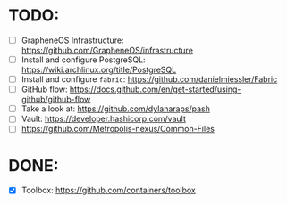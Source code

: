 # TODO:

- [ ] GrapheneOS Infrastructure: https://github.com/GrapheneOS/infrastructure
- [ ] Install and configure PostgreSQL: https://wiki.archlinux.org/title/PostgreSQL
- [ ] Install and configure `fabric`: https://github.com/danielmiessler/Fabric
- [ ] GitHub flow: https://docs.github.com/en/get-started/using-github/github-flow
- [ ] Take a look at: https://github.com/dylanaraps/pash
- [ ] Vault: https://developer.hashicorp.com/vault
- [ ] https://github.com/Metropolis-nexus/Common-Files

# DONE:

- [x] Toolbox: https://github.com/containers/toolbox
